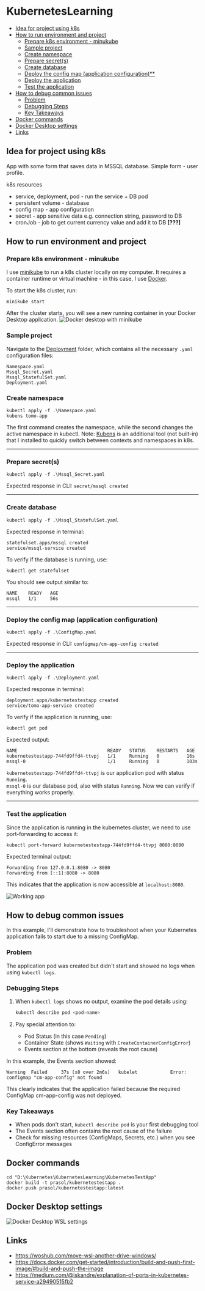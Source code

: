 # KubernetesLearning

<!-- TOC start (generated with https://github.com/derlin/bitdowntoc) -->

- [Idea for project using k8s](#idea-for-project-using-k8s)
- [How to run environment and project](#how-to-run-environment-and-project)
   * [Prepare k8s environment - minukube](#prepare-k8s-environment---minukube)
   * [Sample project](#sample-project)
   * [Create namespace](#create-namespace)
   * [Prepare secret(s)](#prepare-secrets)
   * [Create database](#create-database)
   * [Deploy the config map (application configuration)**](#deploy-the-config-map-application-configuration)
   * [Deploy the application](#deploy-the-application)
   * [Test the application](#test-the-application)
- [How to debug common issues](#how-to-debug-common-issues)
   * [Problem](#problem)
   * [Debugging Steps](#debugging-steps)
   * [Key Takeaways](#key-takeaways)
- [Docker commands](#docker-commands)
- [Docker Desktop settings](#docker-desktop-settings)
- [Links](#links)

<!-- TOC end -->

## Idea for project using k8s

App with some form that saves data in MSSQL database.
Simple form - user profile.

k8s resources
- service, deployment, pod - run the service + DB pod
- persistent volume - database
- config map - app configuration
- secret - app sensitive data e.g. connection string, password to DB
- cronJob - job to get current currency value and add it to DB **[???]**

## How to run environment and project

### Prepare k8s environment - minukube

I use [minikube](https://minikube.sigs.k8s.io/docs/) to run a k8s cluster locally on my computer. It requires a container runtime or virtual machine - in this case, I use [Docker](https://www.docker.com).

To start the k8s cluster, run:
```
minikube start
```
After the cluster starts, you will see a new running container in your Docker Desktop application.
![Docker desktop with minikube](/images/docker-minikube-container.png)

### Sample project
Navigate to the [Deployment](https://github.com/tomaszprasolek/KubernetesLearning/tree/master/Deployment) folder, which contains all the necessary `.yaml` configuration files:
```
Namespace.yaml
Mssql_Secret.yaml
Mssql_StatefulSet.yaml
Deployment.yaml
```
### Create namespace
```
kubectl apply -f .\Namespace.yaml
kubens tomo-app
```
The first command creates the namespace, while the second changes the active namespace in kubectl. Note: [Kubens](https://github.com/ahmetb/kubectx) is an additional tool (not built-in) that I installed to quickly switch between contexts and namespaces in k8s.

---

### Prepare secret(s)
```
kubectl apply -f .\Mssql_Secret.yaml
```
Expected response in CLI: `secret/mssql created`

---

### Create database
```
kubectl apply -f .\Mssql_StatefulSet.yaml
```
Expected response in terminal:
```
statefulset.apps/mssql created
service/mssql-service created
```
To verify if the database is running, use:
```
kubectl get statefulset
```
You should see output similar to:
```
NAME    READY   AGE
mssql   1/1     56s
```

---
### Deploy the config map (application configuration)

```
kubectl apply -f .\ConfigMap.yaml
```
Expected response in CLI: `configmap/cm-app-config created`

---
### Deploy the application

```
kubectl apply -f .\Deployment.yaml
```
Expected response in terminal:
```
deployment.apps/kubernetestestapp created
service/tomo-app-service created
```
To verify if the application is running, use:
```
kubectl get pod
```
Expected output:
```
NAME                                 READY   STATUS    RESTARTS   AGE
kubernetestestapp-744fd9ffd4-ttvpj   1/1     Running   0          16s
mssql-0                              1/1     Running   0          103s
```
`kubernetestestapp-744fd9ffd4-ttvpj` is our application pod with status `Running`.  
`mssql-0` is our database pod, also with status `Running`. Now we can verify if everything works properly.

---
### Test the application

Since the application is running in the kubernetes cluster, we need to use port-forwarding to access it:
```
kubectl port-forward kubernetestestapp-744fd9ffd4-ttvpj 8080:8080 
```
Expected terminal output:
```
Forwarding from 127.0.0.1:8080 -> 8080
Forwarding from [::1]:8080 -> 8080
```
This indicates that the application is now accessible at `localhost:8080`.

![Working app](/images/locahost-workingApp.png)

## How to debug common issues

In this example, I'll demonstrate how to troubleshoot when your Kubernetes application fails to start due to a missing ConfigMap.

### Problem

The application pod was created but didn't start and showed no logs when using `kubectl logs`.

### Debugging Steps

1. When `kubectl logs` shows no output, examine the pod details using:

    ```bash
    kubectl describe pod <pod-name>
    ```

2. Pay special attention to:
   - Pod Status (in this case `Pending`)
   - Container State (shows `Waiting` with `CreateContainerConfigError`)
   - Events section at the bottom (reveals the root cause)

In this example, the Events section showed:

```
Warning  Failed     37s (x8 over 2m6s)   kubelet            Error: configmap "cm-app-config" not found
```

This clearly indicates that the application failed because the required ConfigMap cm-app-config was not deployed.

### Key Takeaways

- When pods don't start, `kubectl describe pod` is your first debugging tool
- The Events section often contains the root cause of the failure
- Check for missing resources (ConfigMaps, Secrets, etc.) when you see ConfigError messages

## Docker commands

```
cd "D:\Kubernetes\KubernetesLearning\KubernetesTestApp"
docker build -t prasol/kubernetestestapp .
docker push prasol/kubernetestestapp:latest
```

## Docker Desktop settings

![Docker Desktop WSL settings](/images/docker-desktop-wsl-settings.png)

## Links
- https://woshub.com/move-wsl-another-drive-windows/
- https://docs.docker.com/get-started/introduction/build-and-push-first-image/#build-and-push-the-image
- https://medium.com/@iskandre/explanation-of-ports-in-kubernetes-service-a29490515fb2